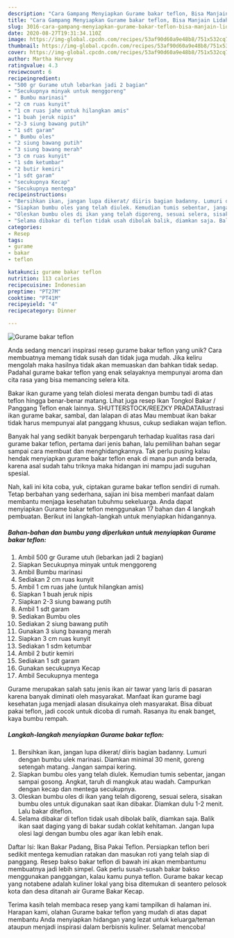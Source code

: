 ```yaml
---
description: "Cara Gampang Menyiapkan Gurame bakar teflon, Bisa Manjain Lidah"
title: "Cara Gampang Menyiapkan Gurame bakar teflon, Bisa Manjain Lidah"
slug: 3016-cara-gampang-menyiapkan-gurame-bakar-teflon-bisa-manjain-lidah
date: 2020-08-27T19:31:34.110Z
image: https://img-global.cpcdn.com/recipes/53af90d60a9e48b8/751x532cq70/gurame-bakar-teflon-foto-resep-utama.jpg
thumbnail: https://img-global.cpcdn.com/recipes/53af90d60a9e48b8/751x532cq70/gurame-bakar-teflon-foto-resep-utama.jpg
cover: https://img-global.cpcdn.com/recipes/53af90d60a9e48b8/751x532cq70/gurame-bakar-teflon-foto-resep-utama.jpg
author: Martha Harvey
ratingvalue: 4.3
reviewcount: 6
recipeingredient:
- "500 gr Gurame utuh lebarkan jadi 2 bagian"
- "Secukupnya minyak untuk menggoreng"
- " Bumbu marinasi"
- "2 cm ruas kunyit"
- "1 cm ruas jahe untuk hilangkan amis"
- "1 buah jeruk nipis"
- "2-3 siung bawang putih"
- "1 sdt garam"
- " Bumbu oles"
- "2 siung bawang putih"
- "3 siung bawang merah"
- "3 cm ruas kunyit"
- "1 sdm ketumbar"
- "2 butir kemiri"
- "1 sdt garam"
- "secukupnya Kecap"
- "Secukupnya mentega"
recipeinstructions:
- "Bersihkan ikan, jangan lupa dikerat/ diiris bagian badanny. Lumuri dengan bumbu ulek marinasi. Diamkan minimal 30 menit, goreng setengah matang. Jangan sampai kering."
- "Siapkan bumbu oles yang telah diulek. Kemudian tumis sebentar, jangan sampai gosong. Angkat, taruh di mangkuk atau wadah. Campurkan dengan kecap dan mentega secukupnya."
- "Oleskan bumbu oles di ikan yang telah digoreng, sesuai selera, sisakan bumbu oles untuk digunakan saat ikan dibakar. Diamkan dulu 1-2 menit. Lalu bakar diteflon."
- "Selama dibakar di teflon tidak usah dibolak balik, diamkan saja. Balik ikan saat daging yang di bakar sudah coklat kehitaman. Jangan lupa olesi lagi dengan bumbu oles agar ikan lebih enak."
categories:
- Resep
tags:
- gurame
- bakar
- teflon

katakunci: gurame bakar teflon 
nutrition: 113 calories
recipecuisine: Indonesian
preptime: "PT27M"
cooktime: "PT41M"
recipeyield: "4"
recipecategory: Dinner

---
```



![Gurame bakar teflon](https://img-global.cpcdn.com/recipes/53af90d60a9e48b8/751x532cq70/gurame-bakar-teflon-foto-resep-utama.jpg)

Anda sedang mencari inspirasi resep gurame bakar teflon yang unik? Cara membuatnya memang tidak susah dan tidak juga mudah. Jika keliru mengolah maka hasilnya tidak akan memuaskan dan bahkan tidak sedap. Padahal gurame bakar teflon yang enak selayaknya mempunyai aroma dan cita rasa yang bisa memancing selera kita.

Bakar ikan gurame yang telah diolesi merata dengan bumbu tadi di atas teflon hingga benar-benar matang. Lihat juga resep Ikan Tongkol Bakar / Panggang Teflon enak lainnya. SHUTTERSTOCK/REEZKY PRADATAIlustrasi ikan gurame bakar, sambal, dan lalapan di atas Mau membuat ikan bakar tidak harus mempunyai alat panggang khusus, cukup sediakan wajan teflon.

Banyak hal yang sedikit banyak berpengaruh terhadap kualitas rasa dari gurame bakar teflon, pertama dari jenis bahan, lalu pemilihan bahan segar sampai cara membuat dan menghidangkannya. Tak perlu pusing kalau hendak menyiapkan gurame bakar teflon enak di mana pun anda berada, karena asal sudah tahu triknya maka hidangan ini mampu jadi suguhan spesial.


Nah, kali ini kita coba, yuk, ciptakan gurame bakar teflon sendiri di rumah. Tetap berbahan yang sederhana, sajian ini bisa memberi manfaat dalam membantu menjaga kesehatan tubuhmu sekeluarga. Anda dapat menyiapkan Gurame bakar teflon menggunakan 17 bahan dan 4 langkah pembuatan. Berikut ini langkah-langkah untuk menyiapkan hidangannya.

<!--inarticleads1-->

##### Bahan-bahan dan bumbu yang diperlukan untuk menyiapkan Gurame bakar teflon:

1. Ambil 500 gr Gurame utuh (lebarkan jadi 2 bagian)
1. Siapkan Secukupnya minyak untuk menggoreng
1. Ambil  Bumbu marinasi
1. Sediakan 2 cm ruas kunyit
1. Ambil 1 cm ruas jahe (untuk hilangkan amis)
1. Siapkan 1 buah jeruk nipis
1. Siapkan 2-3 siung bawang putih
1. Ambil 1 sdt garam
1. Sediakan  Bumbu oles
1. Sediakan 2 siung bawang putih
1. Gunakan 3 siung bawang merah
1. Siapkan 3 cm ruas kunyit
1. Sediakan 1 sdm ketumbar
1. Ambil 2 butir kemiri
1. Sediakan 1 sdt garam
1. Gunakan secukupnya Kecap
1. Ambil Secukupnya mentega


Gurame merupakan salah satu jenis ikan air tawar yang laris di pasaran karena banyak diminati oleh masyarakat. Manfaat ikan gurame bagi kesehatan juga menjadi alasan disukainya oleh masyarakat. Bisa dibuat pakai teflon, jadi cocok untuk dicoba di rumah. Rasanya itu enak banget, kaya bumbu rempah. 

<!--inarticleads2-->

##### Langkah-langkah menyiapkan Gurame bakar teflon:

1. Bersihkan ikan, jangan lupa dikerat/ diiris bagian badanny. Lumuri dengan bumbu ulek marinasi. Diamkan minimal 30 menit, goreng setengah matang. Jangan sampai kering.
1. Siapkan bumbu oles yang telah diulek. Kemudian tumis sebentar, jangan sampai gosong. Angkat, taruh di mangkuk atau wadah. Campurkan dengan kecap dan mentega secukupnya.
1. Oleskan bumbu oles di ikan yang telah digoreng, sesuai selera, sisakan bumbu oles untuk digunakan saat ikan dibakar. Diamkan dulu 1-2 menit. Lalu bakar diteflon.
1. Selama dibakar di teflon tidak usah dibolak balik, diamkan saja. Balik ikan saat daging yang di bakar sudah coklat kehitaman. Jangan lupa olesi lagi dengan bumbu oles agar ikan lebih enak.


Daftar Isi: Ikan Bakar Padang, Bisa Pakai Teflon. Persiapkan teflon beri sedikit mentega kemudian ratakan dan masukan roti yang telah siap di panggang. Resep bakso bakar teflon di bawah ini akan membantumu membuatnya jadi lebih simpel. Gak perlu susah-susah bakar bakso menggunakan panggangan, kalau kamu punya teflon. Gurame bakar kecap yang notabene adalah kuliner lokal yang bisa ditemukan di seantero pelosok kota dan desa ditanah air Gurame Bakar Kecap. 

Terima kasih telah membaca resep yang kami tampilkan di halaman ini. Harapan kami, olahan Gurame bakar teflon yang mudah di atas dapat membantu Anda menyiapkan hidangan yang lezat untuk keluarga/teman ataupun menjadi inspirasi dalam berbisnis kuliner. Selamat mencoba!
